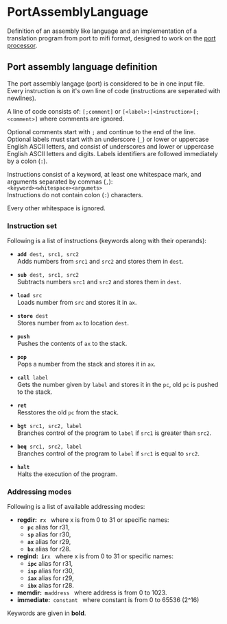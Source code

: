 # PortAssemblyLanguage
Definition of an assembly like language and an implementation of a translation program from port to mifi format,
designed to work on the [port processor](https://github.com/bogdanbebic/PortAssemblyLanguage/blob/master/compiler/README.md).

## Port assembly language definition

The port assembly langage (port) is considered to be in one input file.  
Every instruction is on it's own line of code (instructions are seperated with newlines).

A line of code consists of:
`[;comment]`
or
`[<label>:]<instruction>[;<comment>]`
where comments are ignored.

Optional comments start with `;` and continue to the end of the line.  
Optional labels must start with an underscore (`_`) or lower or uppercase English ASCII letters,
and consist of underscores and lower or uppercase English ASCII letters and digits.
Labels identifiers are followed immediately by a colon (`:`).

Instructions consist of a keyword, at least one whitespace mark, and arguments separated by commas (`,`):  
`<keyword><whitespace><argumets>`  
Instructions do not contain colon (`:`) characters.

Every other whitespace is ignored.

### Instruction set

Following is a list of instructions (keywords along with their operands):
* <code><b>add</b> dest, src1, src2</code>  
Adds numbers from `src1` and `src2` and stores them in `dest`.  

* <code><b>sub</b> dest, src1, src2</code>  
Subtracts numbers `src1` and `src2` and stores them in `dest`.  

* <code><b>load</b> src</code>  
Loads number from `src` and stores it in `ax`.  

* <code><b>store</b> dest</code>  
Stores number from `ax` to location `dest`.  

* <code><b>push</b></code>  
Pushes the contents of `ax` to the stack.  

* <code><b>pop</b></code>  
Pops a number from the stack and stores it in `ax`.  

* <code><b>call</b> label</code>  
Gets the number given by `label` and stores it in the `pc`, old `pc` is pushed to the stack.  

* <code><b>ret</b></code>  
Resstores the old `pc` from the stack.  

* <code><b>bgt</b> src1, src2, label</code>  
Branches control of the program to `label` if `src1` is greater than `src2`.  

* <code><b>beq</b> src1, src2, label</code>  
Branches control of the program to `label` if `src1` is equal to `src2`.  

* <code><b>halt</b></code>  
Halts the execution of the program.  

### Addressing modes

Following is a list of available addressing modes:
* <b>regdir:</b><code> <b>r</b>x </code> where x is from 0 to 31 or specific names:
  * <code><b>pc</b></code> alias for r31, 
  * <code><b>sp</b></code> alias for r30,
  * <code><b>ax</b></code> alias for r29,
  * <code><b>bx</b></code> alias for r28.
* <b>regind:</b><code> <b>ir</b>x </code> where x is from 0 to 31 or specific names:
  * <code><b>ipc</b></code> alias for r31, 
  * <code><b>isp</b></code> alias for r30,
  * <code><b>iax</b></code> alias for r29,
  * <code><b>ibx</b></code> alias for r28.
* <b>memdir:</b><code> <b>m</b>address </code> where address is from 0 to 1023.
* <b>immediate:</b><code> constant </code> where constant is from 0 to 65536 (2^16)


Keywords are given in **bold**.

[comment]: <> (TODO: maybe add instructions in and out)
[comment]: <> (TODO: add explanation for operands and instructions)
[comment]: <> (TODO: finish this list of keywords)
